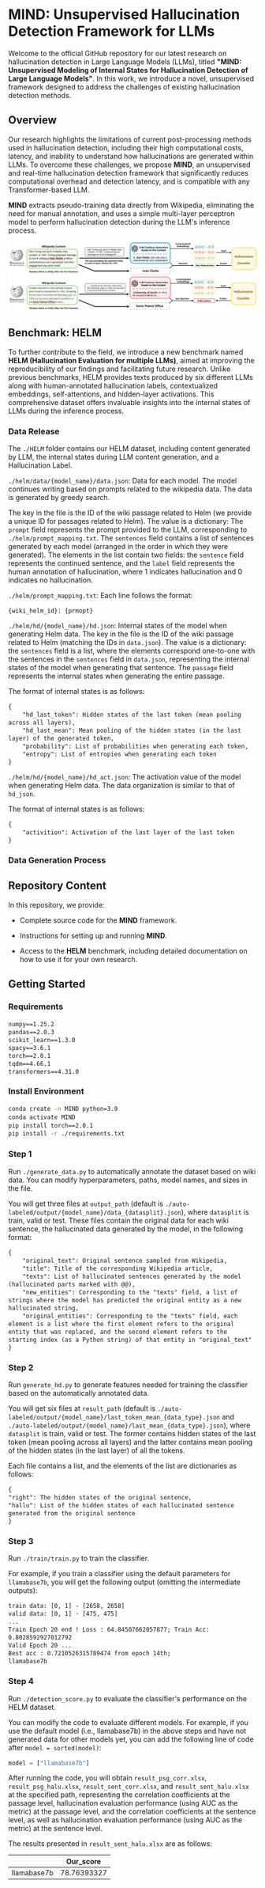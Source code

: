 # MIND: Unsupervised Hallucination Detection Framework for LLMs

Welcome to the official GitHub repository for our latest research on hallucination detection in Large Language Models (LLMs), titled **"MIND: Unsupervised Modeling of Internal States for Hallucination Detection of Large Language Models"**. In this work, we introduce a novel, unsupervised framework designed to address the challenges of existing hallucination detection methods. 

## Overview

Our research highlights the limitations of current post-processing methods used in hallucination detection, including their high computational costs, latency, and inability to understand how hallucinations are generated within LLMs. To overcome these challenges, we propose **MIND**, an unsupervised and real-time hallucination detection framework that significantly reduces computational overhead and detection latency, and is compatible with any Transformer-based LLM.

**MIND** extracts pseudo-training data directly from Wikipedia, eliminating the need for manual annotation, and uses a simple multi-layer perceptron model to perform hallucination detection during the LLM's inference process.

![](pics/framework.png)

## Benchmark: HELM

To further contribute to the field, we introduce a new benchmark named **HELM (Hallucination Evaluation for multiple LLMs)**, aimed at improving the reproducibility of our findings and facilitating future research. Unlike previous benchmarks, HELM provides texts produced by six different LLMs along with human-annotated hallucination labels, contextualized embeddings, self-attentions, and hidden-layer activations. This comprehensive dataset offers invaluable insights into the internal states of LLMs during the inference process.



### Data Release

The  `./HELM`  folder contains our HELM dataset, including content generated by LLM, the internal states during LLM content generation, and a Hallucination Label.

`./helm/data/{model_name}/data.json`: Data for each model. The model continues writing based on prompts related to the wikipedia data. The data is generated by greedy search. 

The key in the file is the ID of the wiki passage related to Helm (we provide a unique ID for passages related to Helm). The value is a dictionary: The `prompt` field represents the prompt provided to the LLM, corresponding to `./helm/prompt_mapping.txt`. The `sentences` field contains a list of sentences generated by each model (arranged in the order in which they were generated). The elements in the list contain two fields: the `sentence` field represents the continued sentence, and the `label` field represents the human annotation of hallucination, where 1 indicates hallucination and 0 indicates no hallucination. 



`./helm/prompt_mapping.txt`: Each line follows the format:

```
{wiki_helm_id}: {prmopt}
```

`./helm/hd/{model_name}/hd.json`: Internal states of the model when generating Helm data. The key in the file is the ID of the wiki passage related to Helm (matching the IDs in `data.json`). The value is a dictionary: the `sentences` field is a list, where the elements correspond one-to-one with the sentences in the `sentences` field in `data.json`, representing the internal states of the model when generating that sentence. The `passage` field represents the internal states  when generating the entire passage.

The format of internal states is as follows:

```
{
    "hd_last_token": Hidden states of the last token (mean pooling across all layers),
    "hd_last_mean": Mean pooling of the hidden states (in the last layer) of the generated token,
    "probability": List of probabilities when generating each token,
    "entropy": List of entropies when generating each token
}
```

`./helm/hd/{model_name}/hd_act.json`: The activation value of the model when generating Helm data. The data organization is similar to that of `hd_json`.

The format of internal states is as follows:

```
{
    "activition": Activation of the last layer of the last token
}
```



### Data Generation Process

#### 



## Repository Content

In this repository, we provide:

- Complete source code for the **MIND** framework.

- Instructions for setting up and running **MIND**.

- Access to the **HELM** benchmark, including detailed documentation on how to use it for your own research.

  

## Getting Started

### Requirements

```
numpy==1.25.2
pandas==2.0.3
scikit_learn==1.3.0
spacy==3.6.1
torch==2.0.1
tqdm==4.66.1
transformers==4.31.0
```



### Install Environment

```bash
conda create -n MIND python=3.9
conda activate MIND
pip install torch==2.0.1
pip install -r ./requirements.txt
```



### Step 1

Run `./generate_data.py` to automatically annotate the dataset based on wiki data. You can modify hyperparameters, paths, model names, and sizes in the file.

You will get three files at `output_path` (default is `./auto-labeled/output/{model_name}/data_{datasplit}.json`), where `datasplit` is train, valid or test. These files contain the original data for each wiki sentence, the hallucinated data generated by the model, in the following format:

```
{
    "original_text": Original sentence sampled from Wikipedia,
    "title": Title of the corresponding Wikipedia article,
    "texts": List of hallucinated sentences generated by the model (hallucinated parts marked with @@),
    "new_entities": Corresponding to the "texts" field, a list of strings where the model has predicted the original entity as a new hallucinated string,
    "original_entities": Corresponding to the "texts" field, each element is a list where the first element refers to the original entity that was replaced, and the second element refers to the starting index (as a Python string) of that entity in "original_text"
}
```



### Step 2

Run `generate_hd.py` to generate features needed for training the classifier based on the automatically annotated data.

You will get six files at `result_path` (default is `./auto-labeled/output/{model_name}/last_token_mean_{data_type}.json` and `./auto-labeled/output/{model_name}/last_mean_{data_type}.json`), where `datasplit` is train, valid or test. The former contains hidden states of the last token (mean pooling across all layers) and the latter contains mean pooling of the hidden states (in the last layer) of all the tokens.

Each file contains a list, and the elements of the list are dictionaries as follows:

```
{
"right": The hidden states of the original sentence, 
"hallu": List of the hidden states of each hallucinated sentence generated from the original sentence
}
```



### Step 3

Run `./train/train.py` to train the classifier.

For example, if you train a classifier using the default parameters for `llamabase7b`, you will get the following output (omitting the intermediate outputs):

```
train data: [0, 1] - [2658, 2658]
valid data: [0, 1] - [475, 475]
...
Train Epoch 20 end ! Loss : 64.84507662057877; Train Acc: 0.8028592927012792
Valid Epoch 20 ...
Best acc : 0.7210526315789474 from epoch 14th;
llamabase7b
```



### Step 4

Run `./detection_score.py` to evaluate the classifier's performance on the HELM dataset.

You can modify the code to evaluate different models. For example, if you use the default model (i.e., llamabase7b) in the above steps and have not generated data for other models yet, you can add the following line of code after `model = sorted(model)`:

```python
model = ["llamabase7b"]
```

After running the code, you will obtain `result_psg_corr.xlsx`, `result_psg_halu.xlsx`, `result_sent_corr.xlsx`, and `result_sent_halu.xlsx` at the specified path, representing the correlation coefficients at the passage level, hallucination evaluation performance (using AUC as the metric) at the passage level, and the correlation coefficients at the sentence level, as well as hallucination evaluation performance (using AUC as the metric) at the sentence level.

The results presented in `result_sent_halu.xlsx` are as follows:

|             | Our_score   |
| ----------- | ----------- |
| llamabase7b | 78.76393327 |
